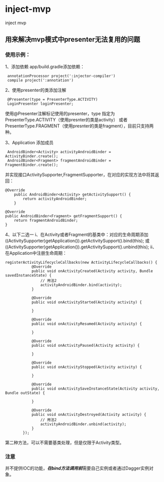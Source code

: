 # inject-mvp
inject mvp
## 用来解决mvp模式中presenter无法复用的问题
### 使用示例：
1、添加依赖
app/build.gradle添加依赖：
```
 annotationProcessor project(':injector-compiler')
 compile project(':annotation')
```
2、使用presenter的类添加注解
```
 @Presenter(type = PresenterType.ACTIVITY)
 LoginPresenter loginPresenter;
```
使用@Presenter注解标记使用的presenter，type 指定为PresenterType.ACTIVITY（使用presnter的类是activity） 或者 PresenterType.FRAGMENT（使用presnter的类是fragment），目前只支持两种。

3、Application 添加成员
```
 AndroidBinder<Activity> activityAndroidBinder = ActivityBinder.create();
 AndroidBinder<Fragment> fragmentAndroidBinder = FragmentBinder.create();  
```
并实现接口ActivitySupporter,FragmentSupporter，在对应的实现方法中将其返回：
```
@Override
    public AndroidBinder<Activity> getActivitySupport() {
        return activityAndroidBinder;
    }

@Override
public AndroidBinder<Fragment> getFragmentSupport() {
    return fragmentAndroidBinder;
}
```
4、以下二选一
i、在Activity或者Fragment的基类中：对应的生命周期添加
((ActivitySupporter)getApplication()).getActivitySupport().bind(this);
或
((ActivitySupporter)getApplication()).getActivitySupport().unbind(this);
ii、在Application中注册生命周期：
```
registerActivityLifecycleCallbacks(new ActivityLifecycleCallbacks() {
            @Override
            public void onActivityCreated(Activity activity, Bundle savedInstanceState) {
                // 用法2
                activityAndroidBinder.bind(activity);
            }

            @Override
            public void onActivityStarted(Activity activity) {

            }

            @Override
            public void onActivityResumed(Activity activity) {

            }

            @Override
            public void onActivityPaused(Activity activity) {

            }

            @Override
            public void onActivityStopped(Activity activity) {

            }

            @Override
            public void onActivitySaveInstanceState(Activity activity, Bundle outState) {

            }

            @Override
            public void onActivityDestroyed(Activity activity) {
                // 用法2
                activityAndroidBinder.unbind(activity);
            }
        });
```
第二种方法，可以不需要基类处理，但是仅限于Activity类型。
### 注意
并不提供IOC的功能，***在bind方法调用前***需要自己实例或者通过Dagger实例对象。
